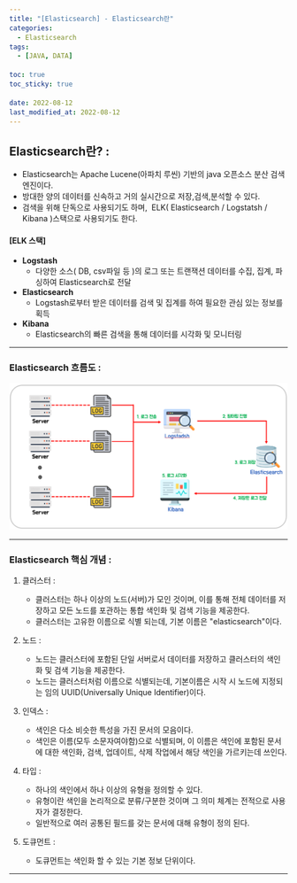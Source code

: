 ```yaml
---
title: "[Elasticsearch] - Elasticsearch란"
categories:
  - Elasticsearch
tags:
  - [JAVA, DATA]

toc: true
toc_sticky: true

date: 2022-08-12
last_modified_at: 2022-08-12
---
```


## Elasticsearch란? :
- Elasticsearch는 Apache Lucene(아파치 루씬) 기반의 java 오픈소스 분산 검색 엔진이다.
- 방대한 양의 데이터를 신속하고 거의 실시간으로 저장,검색,분석할 수 있다.
- 검색을 위해 단독으로 사용되기도 하며,  ELK( Elasticsearch / Logstatsh / Kibana )스택으로 사용되기도 한다.

#### [ELK 스택]
- **Logstash**
  - 다양한 소스( DB, csv파일 등 )의 로그 또는 트랜잭션 데이터를 수집, 집계, 파싱하여 Elasticsearch로 전달
- **Elasticsearch**
  - Logstash로부터 받은 데이터를 검색 및 집계를 하여 필요한 관심 있는 정보를 획득
- **Kibana**
  - Elasticsearch의 빠른 검색을 통해 데이터를 시각화 및 모니터링

* * *

### Elasticsearch 흐름도 :
![텍스트](/assets/images/JAVA/ELK%20%EA%B5%AC%EC%A1%B0.PNG)

* * *

### Elasticsearch 핵심 개념 :
1. 클러스터 :
   - 클러스터는 하나 이상의 노드(서버)가 모인 것이며, 이를 통해 전체 데이터를 저장하고 모든 노드를 포관하는 통합 색인화 및 검색 기능을 제공한다.
   - 클러스터는 고유한 이름으로 식별 되는데, 기본 이름은 "elasticsearch"이다.

2. 노드 :
   - 노드는 클러스터에 포함된 단일 서버로서 데이터를 저장하고 클러스터의 색인화 및 검색 기능을 제공한다.
   - 노드는 클러스터처럼 이름으로 식별되는데, 기본이름은 시작 시 노드에 지정되는 임의 UUID(Universally Unique Identifier)이다.

3. 인덱스 :
   - 색인은 다소 비슷한 특성을 가진 문서의 모음이다.
   - 색인은 이름(모두 소문자여야함)으로 식별되며, 이 이름은 색인에 포함된 문서에 대한 색인화, 검색, 업데이트, 삭제 작업에서 해당 색인을 가르키는데 쓰인다.

4. 타입 :
   - 하나의 색인에서 하나 이상의 유형을 정의할 수 있다.
   - 유형이란 색인을 논리적으로 분류/구분한 것이며 그 의미 체계는 전적으로 사용자가 결정한다.
   - 일반적으로 여러 공통된 필드를 갖는 문서에 대해 유형이 정의 된다.

5. 도큐먼트 :
   - 도큐먼트는 색인화 할 수 있는 기본 정보 단위이다.

* * *